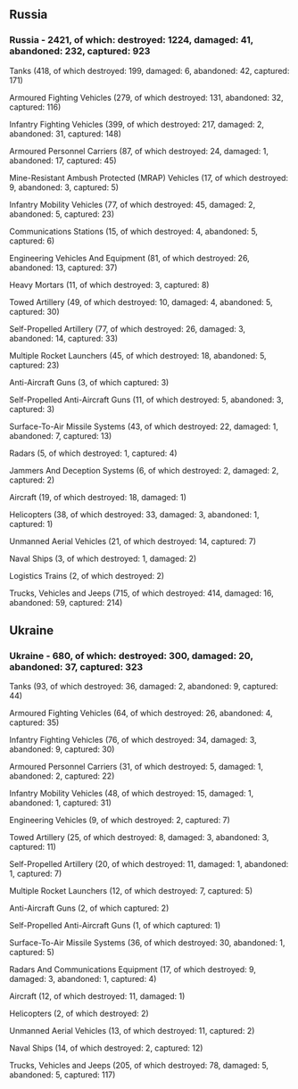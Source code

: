 
 
 ## Russia
 
 ### Russia - 2421, of which: destroyed: 1224, damaged: 41, abandoned: 232, captured: 923

 

 

 Tanks (418, of which destroyed: 199, damaged: 6, abandoned: 42, captured: 171)

 Armoured Fighting Vehicles (279, of which destroyed: 131, abandoned: 32, captured: 116)

 Infantry Fighting Vehicles (399, of which destroyed: 217, damaged: 2, abandoned: 31, captured: 148)

 Armoured Personnel Carriers (87, of which destroyed: 24, damaged: 1, abandoned: 17, captured: 45)

 Mine-Resistant Ambush Protected (MRAP) Vehicles (17, of which destroyed: 9, abandoned: 3, captured: 5)

 Infantry Mobility Vehicles (77, of which destroyed: 45, damaged: 2, abandoned: 5, captured: 23)

 Communications Stations (15, of which destroyed: 4, abandoned: 5, captured: 6)

 Engineering Vehicles And Equipment (81, of which destroyed: 26, abandoned: 13, captured: 37)

 Heavy Mortars (11, of which destroyed: 3, captured: 8)

 Towed Artillery (49, of which destroyed: 10, damaged: 4, abandoned: 5, captured: 30)

 Self-Propelled Artillery (77, of which destroyed: 26, damaged: 3, abandoned: 14, captured: 33)

 Multiple Rocket Launchers (45, of which destroyed: 18, abandoned: 5, captured: 23)

 Anti-Aircraft Guns (3, of which captured: 3)

 Self-Propelled Anti-Aircraft Guns (11, of which destroyed: 5, abandoned: 3, captured: 3)

 Surface-To-Air Missile Systems (43, of which destroyed: 22, damaged: 1, abandoned: 7, captured: 13)

 Radars (5, of which destroyed: 1, captured: 4)

 Jammers And Deception Systems (6, of which destroyed: 2, damaged: 2, captured: 2)

 Aircraft (19, of which destroyed: 18, damaged: 1)

 Helicopters (38, of which destroyed: 33, damaged: 3, abandoned: 1, captured: 1)

 Unmanned Aerial Vehicles (21, of which destroyed: 14, captured: 7)

 Naval Ships (3, of which destroyed: 1, damaged: 2)

 Logistics Trains (2, of which destroyed: 2)

 Trucks, Vehicles and Jeeps (715, of which destroyed: 414, damaged: 16, abandoned: 59, captured: 214)

 
 
 ## Ukraine
 
 ### Ukraine - 680, of which: destroyed: 300, damaged: 20, abandoned: 37, captured: 323

 

 

 Tanks (93, of which destroyed: 36, damaged: 2, abandoned: 9, captured: 44)

 Armoured Fighting Vehicles (64, of which destroyed: 26, abandoned: 4, captured: 35)

 Infantry Fighting Vehicles (76, of which destroyed: 34, damaged: 3, abandoned: 9, captured: 30)

 Armoured Personnel Carriers (31, of which destroyed: 5, damaged: 1, abandoned: 2, captured: 22)

 Infantry Mobility Vehicles (48, of which destroyed: 15, damaged: 1, abandoned: 1, captured: 31)

 Engineering Vehicles (9, of which destroyed: 2, captured: 7)

 Towed Artillery (25, of which destroyed: 8, damaged: 3, abandoned: 3, captured: 11)

 Self-Propelled Artillery (20, of which destroyed: 11, damaged: 1, abandoned: 1, captured: 7)

 Multiple Rocket Launchers (12, of which destroyed: 7, captured: 5)

 Anti-Aircraft Guns (2, of which captured: 2)

 Self-Propelled Anti-Aircraft Guns (1, of which captured: 1)

 Surface-To-Air Missile Systems (36, of which destroyed: 30, abandoned: 1, captured: 5)

 

 

 Radars And Communications Equipment (17, of which destroyed: 9, damaged: 3, abandoned: 1, captured: 4)

 Aircraft (12, of which destroyed: 11, damaged: 1)

 Helicopters (2, of which destroyed: 2)

 Unmanned Aerial Vehicles (13, of which destroyed: 11, captured: 2)

 Naval Ships (14, of which destroyed: 2, captured: 12)

 Trucks, Vehicles and Jeeps (205, of which destroyed: 78, damaged: 5, abandoned: 5, captured: 117)

